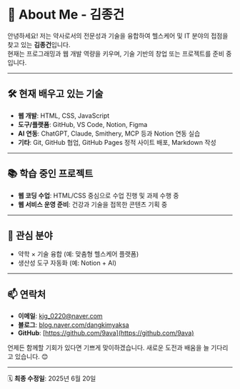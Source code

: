 # 📂 About Me - 김종건

안녕하세요! 저는 약사로서의 전문성과 기술을 융합하여 헬스케어 및 IT 분야의 접점을 찾고 있는 **김종건**입니다.  
현재는 프로그래밍과 웹 개발 역량을 키우며, 기술 기반의 창업 또는 프로젝트를 준비 중입니다.

---

## 🛠️ 현재 배우고 있는 기술

- **웹 개발**: HTML, CSS, JavaScript  
- **도구/플랫폼**: GitHub, VS Code, Notion, Figma  
- **AI 연동**: ChatGPT, Claude, Smithery, MCP 등과 Notion 연동 실습  
- **기타**: Git, GitHub 협업, GitHub Pages 정적 사이트 배포, Markdown 작성

---

## 📚 학습 중인 프로젝트

- **웹 코딩 수업**: HTML/CSS 중심으로 수업 진행 및 과제 수행 중  
- **웹 서비스 운영 준비**: 건강과 기술을 접목한 콘텐츠 기획 중

---

## 🧩 관심 분야

- 약학 × 기술 융합 (예: 맞춤형 헬스케어 플랫폼)  
- 생산성 도구 자동화 (예: Notion + AI)

---

## 📫 연락처

- **이메일**: [kjg_0220@naver.com](mailto:kjg_0220@naver.com)  
- **블로그**: [blog.naver.com/dangkimyaksa](https://blog.naver.com/dangkimyaksa)  
- **GitHub**: [https://github.com/9ava](https://github.com/9ava)

언제든 함께할 기회가 있다면 기쁘게 맞이하겠습니다. 새로운 도전과 배움을 늘 기다리고 있습니다. 😊

---

🗓️ **최종 수정일**: 2025년 6월 20일
